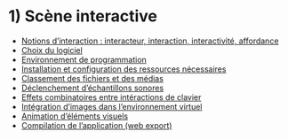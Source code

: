 # 1) Scène interactive

<!-- start-replace-subnav depth=1 -->
* [Notions d’interaction : interacteur, interaction, interactivité, affordance](/00_brouillon/13-savoirs/01/01-interactivite/)
* [Choix du logiciel](/00_brouillon/13-savoirs/01/02-logiciels/)
* [Environnement de programmation](/00_brouillon/13-savoirs/01/03-environnement-programmation/)
* [Installation et configuration des ressources nécessaires](/00_brouillon/13-savoirs/01/04-installation/)
* [Classement des fichiers et des médias](/00_brouillon/13-savoirs/01/05-classement-fichiers-medias/)
* [Déclenchement d’échantillons sonores](/00_brouillon/13-savoirs/01/06-declenchement-sonore/)
* [Effets combinatoires entre intéractions de clavier](/00_brouillon/13-savoirs/01/07-effets-combinatoires/)
* [Intégration d’images dans l’environnement virtuel](/00_brouillon/13-savoirs/01/08-image-environnement-virtuel/)
* [Animation d’éléments visuels](/00_brouillon/13-savoirs/01/09-animation-elements-visuels/)
* [Compilation de l’application (web export)](/00_brouillon/13-savoirs/01/10-compilation-export-web/)
<!-- end-replace-subnav -->
